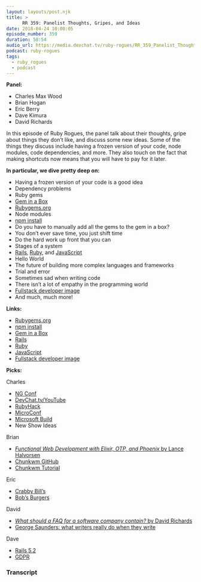 ```yaml
---
layout: layouts/post.njk
title: >
      RR 359: Panelist Thoughts, Gripes, and Ideas
date: 2018-04-24 10:00:05
episode_number: 359
duration: 58:54
audio_url: https://media.devchat.tv/ruby-rogues/RR_359_Panelist_Thoughts%2C_Gripes%2C_and_Ideas.mp3
podcast: ruby-rogues
tags: 
  - ruby_rogues
  - podcast
---
```


 **Panel:**

- Charles Max Wood
- Brian Hogan
- Eric Berry
- Dave Kimura
- David Richards

In this episode of Ruby Rogues, the panel talk about their thoughts, gripe about things they don’t like, and discuss some new ideas. Some of the things they discuss include having a frozen version of your code, node modules, code dependencies, and more. They also touch on the fact that making shortcuts now means that you will have to pay for it later.

**In particular, we dive pretty deep on:**

- Having a frozen version of your code is a good idea
- Dependency problems
- Ruby gems
- [Gem in a Box](https://github.com/geminabox)
- [Rubygems.org](https://rubygems.org/)
- Node modules
- [npm install](https://docs.npmjs.com/cli/install)
- Do you have to manually add all the gems to the gem in a box?
- You don’t ever save time, you just shift time
- Do the hard work up front that you can
- Stages of a system
- [Rails](http://rubyonrails.org/), [Ruby](https://www.ruby-lang.org/en/), and [JavaScript](https://www.javascript.com/)
- Hello World
- The future of building more complex languages and frameworks
- Trial and error
- Sometimes sad when writing code
- There isn’t a lot of empathy in the programming world
- [Fullstack developer image](https://pbs.twimg.com/media/DZB9pXaXUAAiREc.jpg)
- And much, much more!

**Links:**

- [Rubygems.org](https://rubygems.org/)
- [npm install](https://docs.npmjs.com/cli/install)
- [Gem in a Box](https://github.com/geminabox)
- [Rails](http://rubyonrails.org/)
- [Ruby](https://www.ruby-lang.org/en/)
- [JavaScript](https://www.javascript.com/)
- [Fullstack developer image](https://pbs.twimg.com/media/DZB9pXaXUAAiREc.jpg)

**Picks:**

Charles

- [NG Conf](https://www.ng-conf.org/)
- [DevChat.tv/YouTube](https://devchat.tv/youtube)
- [RubyHack](http://rubyhack.com/)
- [MicroConf](https://www.microconf.com/)
- [Microsoft Build](https://www.microsoft.com/en-us/build)
- New Show Ideas

Brian

- [_Functional Web Development with Elixir, OTP, and Phoenix_ by Lance Halvorsen](https://pragprog.com/book/lhelph/functional-web-development-with-elixir-otp-and-phoenix)
- [Chunkwm GitHub](https://github.com/koekeishiya/chunkwm)
- [Chunkwm Tutorial](http://hde-advent-2017.hatenadiary.jp/entry/2017/12/24/000000)

Eric

- [Crabby Bill’s](http://www.crabbybillsirb.com/)
- [Bob’s Burgers](https://www.fox.com/bobs-burgers/)

David

- [_What should a FAQ for a software company contain?_ by David Richards](https://www.quora.com/What-should-a-FAQ-for-a-software-company-contain/answer/David-Richards-5)
- [George Saunders: what writers really do when they write](https://www.theguardian.com/books/2017/mar/04/what-writers-really-do-when-they-write)

Dave

- [Rails 5.2](https://weblog.rubyonrails.org/2018/4/9/Rails-5-2-0-final/)
- [GDPR](https://www.eugdpr.org/)


### Transcript


